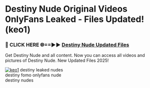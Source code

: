 # Destiny Nude Original Videos 0nlyFans Leaked - Files Updated! (keo1)

<h3>🔴 CLICK HERE 🌐==►► <a href="https://tinyurl.com/5h6xmrr3" rel="nofollow">Destiny Nude Updated Files</a></h3>

Get Destiny Nude and all content. Now you can access all videos and pictures of Destiny Nude. New Updated Files 2025!

[![keo1](https://i.imgur.com/KVD873Z.gif)](https://tinyurl.com/5h6xmrr3)
destiny leaked nudes<br>
destiny fomo onlyfans nude<br>
destiny nudes